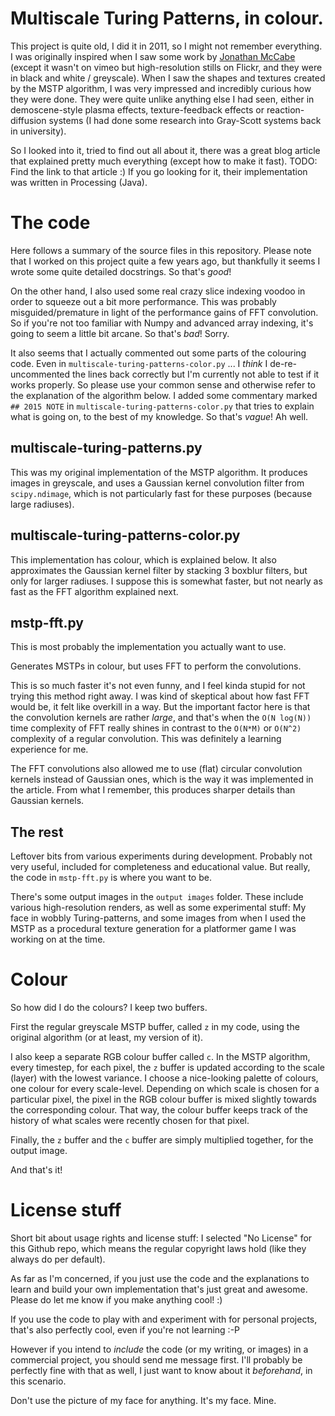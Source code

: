 # Multiscale Turing Patterns, in colour.

This project is quite old, I did it in 2011, so I might not remember everything. I was originally inspired when I saw some work by [Jonathan McCabe](https://vimeo.com/jonathanmccabe) (except it wasn't on vimeo but high-resolution stills on Flickr, and they were in black and white / greyscale). When I saw the shapes and textures created by the MSTP algorithm, I was very impressed and incredibly curious how they were done. They were quite unlike anything else I had seen, either in demoscene-style plasma effects, texture-feedback effects or reaction-diffusion systems (I had done some research into Gray-Scott systems back in university).

So I looked into it, tried to find out all about it, there was a great blog article that explained pretty much everything (except how to make it fast). TODO: Find the link to that article :) If you go looking for it, their implementation was written in Processing (Java).

# The code

Here follows a summary of the source files in this repository. Please note that I worked on this project quite a few years ago, but thankfully it seems I wrote some quite detailed docstrings. So that's *good*!

On the other hand, I also used some real crazy slice indexing voodoo in order to squeeze out a bit more performance. This was probably misguided/premature in light of the performance gains of FFT convolution. So if you're not too familiar with Numpy and advanced array indexing, it's going to seem a little bit arcane. So that's *bad*! Sorry.

It also seems that I actually commented out some parts of the colouring code. Even in `multiscale-turing-patterns-color.py` ... I *think* I de-re-uncommented the lines back correctly but I'm currently not able to test if it works properly. So please use your common sense and otherwise refer to the explanation of the algorithm below. I added some commentary marked `## 2015 NOTE` in `multiscale-turing-patterns-color.py` that tries to explain what is going on, to the best of my knowledge. So that's *vague*! Ah well.

## multiscale-turing-patterns.py

This was my original implementation of the MSTP algorithm. It produces images in greyscale, and uses a Gaussian kernel convolution filter from `scipy.ndimage`, which is not particularly fast for these purposes (because large radiuses).

## multiscale-turing-patterns-color.py

This implementation has colour, which is explained below. It also approximates the Gaussian kernel filter by stacking 3 boxblur filters, but only for larger radiuses. I suppose this is somewhat faster, but not nearly as fast as the FFT algorithm explained next.

## mstp-fft.py

This is most probably the implementation you actually want to use.

Generates MSTPs in colour, but uses FFT to perform the convolutions.

This is so much faster it's not even funny, and I feel kinda stupid for not trying this method right away. I was kind of skeptical about how fast FFT would be, it felt like overkill in a way. But the important factor here is that the convolution kernels are rather *large*, and that's when the
`O(N log(N))` time complexity of FFT really shines in contrast to the `O(N*M)` or `O(N^2)` complexity of a regular convolution. This was definitely a learning experience for me.

The FFT convolutions also allowed me to use (flat) circular convolution kernels instead of Gaussian ones, which is the way it was implemented in the article. From what I remember, this produces sharper details than Gaussian kernels.

## The rest

Leftover bits from various experiments during development. Probably not very useful, included for completeness and educational value. But really, the code in `mstp-fft.py` is where you want to be.

There's some output images in the `output images` folder. These include various high-resolution renders, as well as some experimental stuff: My face in wobbly Turing-patterns, and some images from when I used the MSTP as a procedural texture generation for a platformer game I was working on at the time.

# Colour

So how did I do the colours? I keep two buffers.

First the regular greyscale MSTP buffer, called `z` in my code, using the original algorithm (or at least, my version of it).

I also keep a separate RGB colour buffer called `c`. In the MSTP algorithm, every timestep, for each pixel, the `z` buffer is updated according to the scale (layer) with the lowest variance. I choose a nice-looking palette of colours, one colour for every scale-level. Depending on which scale is chosen for a particular pixel, the pixel in the RGB colour buffer is mixed slightly towards the corresponding colour. That way, the colour buffer keeps track of the history of what scales were recently chosen for that pixel.

Finally, the `z` buffer and the `c` buffer are simply multiplied together, for the output image.

And that's it!

# License stuff

Short bit about usage rights and license stuff: I selected "No License" for this Github repo, which means the regular copyright laws hold (like they always do per default).

As far as I'm concerned, if you just use the code and the explanations to learn and build your own implementation that's just great and awesome. Please do let me know if you make anything cool! :)

If you use the code to play with and experiment with for personal projects, that's also perfectly cool, even if you're not learning :-P

However if you intend to *include* the code (or my writing, or images) in a commercial project, you should send me message first. I'll probably be perfectly fine with that as well, I just want to know about it *beforehand*, in this scenario.

Don't use the picture of my face for anything. It's my face. Mine.
